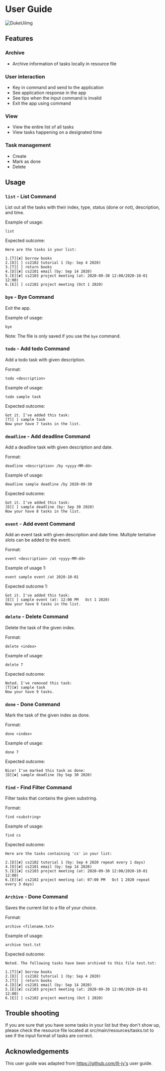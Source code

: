 # User Guide

![DukeUiImg](Ui.png)

## Features

### Archive

- Archive information of tasks locally in resource file

### User interaction

- Key in command and send to the application
- See application response in the app
- See tips when the input command is invalid
- Exit the app using command

### View

- View the entire list of all tasks
- View tasks happening on a designated time

### Task management

- Create
- Mark as done
- Delete

## Usage

### `list` - List Command

List out all the tasks with their index, type, status (done or not),
description, and time.

Example of usage:

`list`

Expected outcome:

```
Here are the tasks in your list:

1.[T][✘] borrow books
2.[D][ ] cs2102 tutorial 1 (by: Sep 4 2020)
3.[T][ ] return books
4.[D][✘] cs2101 email (by: Sep 14 2020)
5.[E][✘] cs2103 project meeting (at: 2020-09-30 12:00/2020-10-01 12:00)
6.[E][ ] cs2102 project meeting (Oct 1 2020)
```

### `bye` - Bye Command

Exit the app.

Example of usage:

`bye`

Note: The file is only saved if you use the `bye` command.

### `todo` - Add todo Command

Add a todo task with given description.

Format:

`todo <description>`

Example of usage:

`todo sample task`

Expected outcome:

```
Got it. I've added this task:
[T][ ] sample task
Now your have 7 tasks in the list.
```

### `deadline` - Add deadline Command

Add a deadline task with given description and date.

Format:

`deadline <description> /by <yyyy-MM-dd>`

Example of usage:

`deadline sample deadline /by 2020-09-30`

Expected outcome:

```
Got it. I've added this task:
[D][ ] sample deadline (by: Sep 30 2020)
Now your have 8 tasks in the list.
```

### `event` - Add event Command

Add an event task with given description and date time. Multiple tentative slots
can be added to the event.

Format:

`event <description> /at <yyyy-MM-dd>`

Example of usage 1:

`event sample event /at 2020-10-01`

Expected outcome 1:

```
Got it. I've added this task:
[E][ ] sample event (at: 12:00 PM   Oct 1 2020)
Now your have 9 tasks in the list.
```

### `delete` - Delete Command

Delete the task of the given index.

Format:

`delete <index>`

Example of usage:

`delete 7`

Expected outcome:

```
Noted. I've removed this task:
[T][✘] sample task
Now your have 9 tasks.
```

### `done` - Done Command

Mark the task of the given index as done.

Format:

`done <index>`

Example of usage:

`done 7`

Expected outcome:

```
Nice! I've marked this task as done:
[D][✘] sample deadline (by Sep 30 2020)
```

### `find` - Find Filter Command

Filter tasks that contains the given substring.

Format:

`find <substring>`

Example of usage:

`find cs`

Expected outcome:

```
Here are the tasks containing 'cs' in your list:

2.[D][✘] cs2102 tutorial 1 (by: Sep 4 2020 repeat every 1 days)
4.[D][✘] cs2101 email (by: Sep 14 2020)
5.[E][✘] cs2103 project meeting (at: 2020-09-30 12:00/2020-10-01 12:00)
6.[E][✘] cs2102 project meeting (at: 07:00 PM   Oct 1 2020 repeat every 3 days)
```

### `Archive` - Done Command

Saves the current list to a file of your choice.

Format:

`archive <filename.txt>`

Example of usage:

`archive test.txt`

Expected outcome:

```
Noted. The following tasks have been archived to this file test.txt:

1.[T][✘] borrow books
2.[D][ ] cs2102 tutorial 1 (by: Sep 4 2020)
3.[T][ ] return books
4.[D][✘] cs2101 email (by: Sep 14 2020)
5.[E][✘] cs2103 project meeting (at: 2020-09-30 12:00/2020-10-01 12:00)
6.[E][ ] cs2102 project meeting (Oct 1 2020)
```

## Trouble shooting

If you are sure that you have some tasks in your list but they don't show up,
please check the resource file located at src/main/resources/tasks.txt to see if
the input format of tasks are correct.

## Acknowledgements

This user guide was adapted from https://github.com/lll-jy's user guide.
